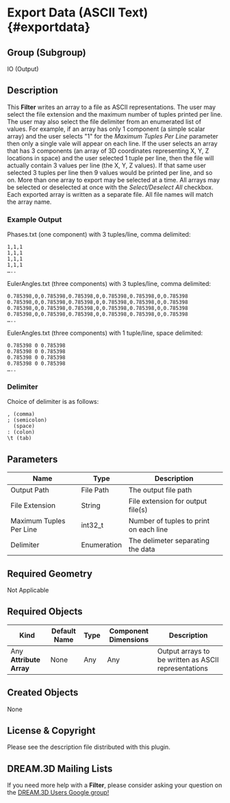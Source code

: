 Export Data (ASCII Text) {#exportdata}
=============

## Group (Subgroup) ##
IO (Output)

## Description ##
This **Filter** writes an array to a file as ASCII representations. The user may select the file extension and the maximum number of tuples printed per line. The user may also select the file delimiter from an enumerated list of values.  For example, if an array has only 1 component (a simple scalar array) and the user selects "1" for the _Maximum Tuples Per Line_ parameter then only a single vale will appear on each line. If the user selects an array that has 3 components (an array of 3D coordinates representing X, Y, Z locations in space) and the user selected 1 tuple per line, then the file will actually contain 3 values per line (the X, Y, Z values). If that same user selected 3 tuples per line then 9 values would be printed per line, and so on. More than one array to export may be selected at a time. All arrays may be selected or deselected at once with the _Select/Deselect All_ checkbox.  Each exported array is written as a separate file.  All file names will match the array name.


### Example Output ###
Phases.txt (one component) with 3 tuples/line, comma delimited:     

	1,1,1
	1,1,1
	1,1,1  
	1,1,1
	….. 

EulerAngles.txt (three components) with 3 tuples/line, comma delimited:     

	0.785398,0,0.785398,0.785398,0,0.785398,0.785398,0,0.785398
	0.785398,0,0.785398,0.785398,0,0.785398,0.785398,0,0.785398
	0.785398,0,0.785398,0.785398,0,0.785398,0.785398,0,0.785398  
	0.785398,0,0.785398,0.785398,0,0.785398,0.785398,0,0.785398
	….. 

EulerAngles.txt (three components) with 1 tuple/line, space delimited:     

	0.785398 0 0.785398
	0.785398 0 0.785398
	0.785398 0 0.785398  
	0.785398 0 0.785398
	….. 

### Delimiter ###
Choice of delimiter is as follows:

    , (comma)
    ; (semicolon)
      (space)
    : (colon)
    \t (tab)

## Parameters ##
| Name             | Type | Description |
|------------------|------|------------|
| Output Path | File Path | The output file path |
| File Extension | String | File extension for output file(s) |
| Maximum Tuples Per Line | int32_t | Number of tuples to print on each line |
| Delimiter | Enumeration | The delimeter separating the data |

## Required Geometry ##
Not Applicable

## Required Objects ##
| Kind | Default Name | Type | Component Dimensions | Description |
|------|--------------|-------------|---------|-----|
| Any **Attribute Array** | None | Any | Any | Output arrays to be written as ASCII representations |

## Created Objects ##
None

## License & Copyright ##

Please see the description file distributed with this plugin.

## DREAM.3D Mailing Lists ##

If you need more help with a **Filter**, please consider asking your question on the [DREAM.3D Users Google group!](https://groups.google.com/forum/?hl=en#!forum/dream3d-users)


